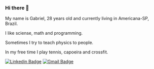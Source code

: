 ### Hi there 👋


My name is Gabriel, 28 years old and currently living in Americana-SP, Brazil.

I like sciense, math and programming.

Sometimes I try to teach physics to people.

In my free time I play tennis, capoeira and crossfit.

[![Linkedin Badge](https://img.shields.io/badge/-GabrielErrera-blue?style=flat-square&logo=Linkedin&logoColor=white&link=https://www.linkedin.com/in/gabrielerrera/)](https://www.linkedin.com/in/gabrielerrera/)
 [![Gmail Badge](https://img.shields.io/badge/-errera.camargo@gmail.com-c14438?style=flat-square&logo=Gmail&logoColor=white&link=mailto:errera.camargo@gmail.com)](mailto:errera.camargo@gmail.com)

